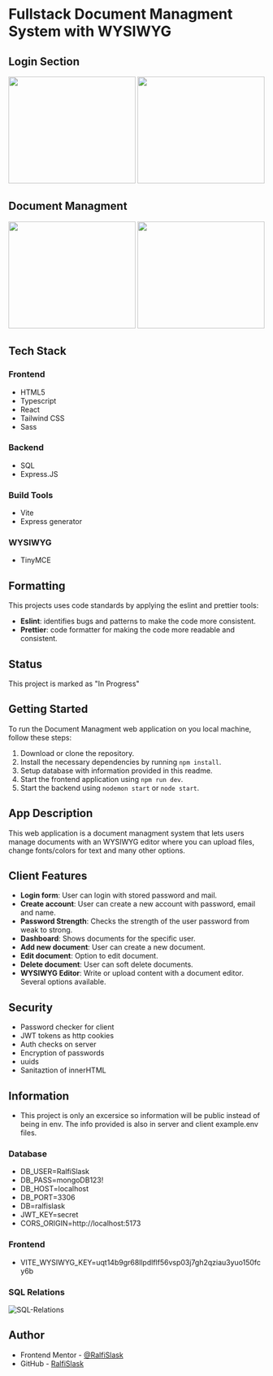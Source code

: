 # Fullstack Document Managment System with WYSIWYG

## Login Section

<img src="https://github.com/plugga-tech/notes-RalfiSlask/assets/112242026/cdaef6ab-8363-4545-bc8d-8f5821a2e0d0" width="250" height="210">
<img src="https://github.com/plugga-tech/notes-RalfiSlask/assets/112242026/6222b8c4-e518-49d6-b013-929ba9bca2cd" width="250" height="210"> <br>

## Document Managment

<img src="https://github.com/plugga-tech/notes-RalfiSlask/assets/112242026/53feb196-1c4e-4ef5-a545-1772833e1da9" width="250" height="210">
<img src="https://github.com/plugga-tech/notes-RalfiSlask/assets/112242026/374a57cb-fd92-4a3f-b71c-31b53dce7f86" width="250" height="210">

## Tech Stack

### Frontend

- HTML5
- Typescript
- React
- Tailwind CSS
- Sass

### Backend

- SQL
- Express.JS

### Build Tools

- Vite
- Express generator

### WYSIWYG

- TinyMCE

## Formatting

This projects uses code standards by applying the eslint and prettier tools:

- **Eslint**: identifies bugs and patterns to make the code more consistent.
- **Prettier**: code formatter for making the code more readable and consistent.

## Status

This project is marked as "In Progress"

## Getting Started

To run the Document Managment web application on you local machine, follow these steps:

1. Download or clone the repository.
2. Install the necessary dependencies by running `npm install`.
3. Setup database with information provided in this readme.
4. Start the frontend application using `npm run dev`.
5. Start the backend using `nodemon start` or `node start`.

## App Description

This web application is a document managment system that lets users manage documents with an WYSIWYG editor where you can upload files, change fonts/colors for text and many other options.

## Client Features

- **Login form**: User can login with stored password and mail.
- **Create account**: User can create a new account with password, email and name.
- **Password Strength**: Checks the strength of the user password from weak to strong.
- **Dashboard**: Shows documents for the specific user.
- **Add new document**: User can create a new document.
- **Edit document**: Option to edit document.
- **Delete document**: User can soft delete documents.
- **WYSIWYG Editor**: Write or upload content with a document editor. Several options available.

## Security

- Password checker for client
- JWT tokens as http cookies
- Auth checks on server
- Encryption of passwords
- uuids
- Sanitaztion of innerHTML

## Information

- This project is only an excersice so information will be public instead of being in env. The info provided is also in server and client example.env files.

### Database

- DB_USER=RalfiSlask
- DB_PASS=mongoDB123!
- DB_HOST=localhost
- DB_PORT=3306
- DB=ralfislask
- JWT_KEY=secret
- CORS_ORIGIN=http://localhost:5173

### Frontend

- VITE_WYSIWYG_KEY=uqt14b9gr68llpdlflf56vsp03j7gh2qziau3yuo150fcy6b

### SQL Relations

![SQL-Relations](https://github.com/plugga-tech/notes-RalfiSlask/assets/112242026/44a56542-8020-4fd0-8fde-d63afb8c3a59)

## Author

- Frontend Mentor - [@RalfiSlask](https://www.frontendmentor.io/profile/RalfiSlask)
- GitHub - [RalfiSlask](https://github.com/RalfiSlask)
